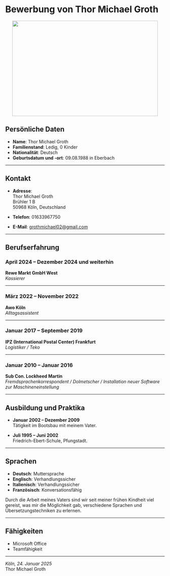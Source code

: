 # Bewerbung von Thor Michael Groth
<p align="center">
  <img width="460" height="300" src="https://i.etsystatic.com/36531035/r/il/afe726/4802690472/il_340x270.4802690472_65t9.jpg">


## Persönliche Daten

- **Name**: Thor Michael Groth  
- **Familienstand**: Ledig, 0 Kinder  
- **Nationalität**: Deutsch  
- **Geburtsdatum und -ort**: 09.08.1988 in Eberbach  

---

## Kontakt

- **Adresse**:  
  Thor Michael Groth  
  Brühler 1 B  
  50968 Köln, Deutschland  

- **Telefon**: 01633967750  
- **E-Mail**: grothmichael02@gmail.com  

---

## Berufserfahrung

### April 2024 – Dezember 2024 und weiterhin
**Rewe Markt GmbH West**  
*Kassierer*

---

### März 2022 – November 2022
**Awo Köln**  
*Alltagsassistent*

---

### Januar 2017 – September 2019
**IPZ (International Postal Center) Frankfurt**  
*Logistiker / Teko*

---

### Januar 2010 – Januar 2016
**Sub Con. Lockheed Martin**  
*Fremdsprachenkorrespondent / Dolmetscher / Installation neuer Software zur Maschineneinstellung*

---

## Ausbildung und Praktika

- **Januar 2002 – Dezember 2009**  
  Tätigkeit im Bootsbau mit meinem Vater.

- **Juli 1995 – Juni 2002**  
  Friedrich-Ebert-Schule, Pfungstadt.

---

## Sprachen

- **Deutsch**: Muttersprache  
- **Englisch**: Verhandlungssicher  
- **Italienisch**: Verhandlungssicher  
- **Französisch**: Konversationsfähig  

Durch die Arbeit meines Vaters sind wir seit meiner frühen Kindheit viel gereist, was mir die Möglichkeit gab, verschiedene Sprachen und Übersetzungstechniken zu erlernen.

---

## Fähigkeiten

- Microsoft Office
- Teamfähigkeit

---


*Köln, 24. Januar 2025*  
Thor Michael Groth


